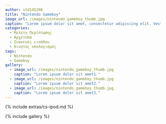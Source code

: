 ```yaml
---
author: std145288
title: "Nintendo Gameboy"
image_url: /images/nintendo_gameboy_thumb.jpg
caption: "Lorem ipsum dolor sit amet, consectetur adipiscing elit. Vestibulum vel accumsan nibh. Nunc mi est, sodales sit amet cursus sed, laoreet ac eros. Etiam vel sagittis mi." 
categories:
  - Μελέτη Περίπτωσης
  - Αρχέτυπα
  - Συσκευές εισόδου
  - Κινητός υπολογισμός
tags:
  - Nintendo
  - Gameboy
gallery:
  - image_url: /images/nintendo_gameboy_thumb.jpg
    caption: "Lorem ipsum dolor sit amet1."
  - image_url: /images/nintendo_gameboy_thumb.jpg
    caption: "Lorem ipsum dolor sit amet2."
  - image_url: /images/nintendo_gameboy_thumb.jpg
    caption: "Lorem ipsum dolor sit amet3."
---
```


{% include extras/cs-ipod.md %}

{% include gallery %}
